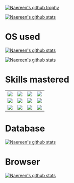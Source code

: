 [![Naereen's github trophy](https://github-profile-trophy.vercel.app/?username=Naereen&row=1)](https://github.com/kioshappyio/HTML-BUCIN.git)



[![Naereen's github stats](https://github-readme-stats.vercel.app/api?username=Naereen&theme=blue-green)](https://github.com/kioshappyio/HTML-BUCIN.git)

# OS used

[![Naereen's github stats](https://img.shields.io/badge/Kali_Linux-557C94?style=for-the-badge&logo=kali-linux&logoColor=white)](https://www.kali.org/)

[![Naereen's github stats](https://img.shields.io/badge/Ubuntu-E95420?style=for-the-badge&logo=ubuntu&logoColor=white)](https://ubuntu.com/)

# Skills mastered

<table>
  <tr>
    <td><a href="https://www.python.org/"><img src="https://img.shields.io/badge/Python-3776AB?style=for-the-badge&logo=python&logoColor=white"></a></td>
    <td><a href="https://www.learn-html.org/"><img src="https://img.shields.io/badge/HTML-239120?style=for-the-badge&logo=html5&logoColor=white"></a></td>
    <td><a href="https://www.w3schools.com/css/"><img src="https://img.shields.io/badge/CSS-239120?&style=for-the-badge&logo=css3&logoColor=white"></a></td>
    <td><a href="https://www.w3schools.com/js/"><img src="https://img.shields.io/badge/JavaScript-F7DF1E?style=for-the-badge&logo=javascript&logoColor=black"></a></td>
  </tr>
  <tr>
    <td><a href="https://nodejs.org/en"><img src="https://img.shields.io/badge/Node.js-43853D?style=for-the-badge&logo=node.js&logoColor=white"></a></td>
    <td><a href="https://react.dev/"><img src="https://img.shields.io/badge/React-20232A?style=for-the-badge&logo=react&logoColor=61DAFB"></a></td>
    <td><a href="https://nextjs.org/"><img src="https://img.shields.io/badge/Next.js-000000?style=for-the-badge&logo=next.js&logoColor=white"></a></td>
    <td><a href="https://astro.build/"><img src="https://img.shields.io/badge/Astro-FF5D01?style=for-the-badge&logo=astro&logoColor=white"></a></td>
  </tr>
  <tr>
    <td><a href="https://www.typescriptlang.org/"><img src="https://img.shields.io/badge/TypeScript-3178C6?style=for-the-badge&logo=typescript&logoColor=white"></a></td>
    <td><a href="https://www.php.net/"><img src="https://img.shields.io/badge/PHP-777BB4?style=for-the-badge&logo=php&logoColor=white"></a></td>
    <td><a href="https://www.java.com/"><img src="https://img.shields.io/badge/Java-007396?style=for-the-badge&logo=java&logoColor=white"></a></td>
    <td><a href="https://kotlinlang.org/"><img src="https://img.shields.io/badge/Kotlin-0095D5?style=for-the-badge&logo=kotlin&logoColor=white"></a></td>
  </tr>
</table>

# Database

[![Naereen's github stats](https://img.shields.io/badge/MySQL-005C84?style=for-the-badge&logo=mysql&logoColor=white)](https://www.mysql.com/)

# Browser

[![Naereen's github stats](https://img.shields.io/badge/Tor_Browser-7D4698?style=for-the-badge&logo=Tor-Browser&logoColor=white)](https://www.torproject.org/download/)
